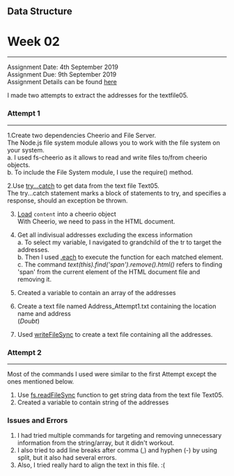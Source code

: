 ## Data Structure
# Week 02
---------------------------------------------------
Assignment Date: 4th September 2019<br/>
Assignment Due: 9th September 2019 <br/>
Assignment Details can be found [here](https://github.com/visualizedata/data-structures/blob/master/weekly_assignment_02.md) <br/>

I made two attempts to extract the addresses for the textfile05. <br/>

### Attempt 1
--------------------------------------------------
1.Create two dependencies Cheerio and File Server. <br/>
The Node.js file system module allows you to work with the file system on your system. <br/>
a. I used fs-cheerio as it allows to read and write files to/from cheerio objects. <br/>
b. To include the File System module, I use the require() method.<br/>

2.Use [try...catch](https://developer.mozilla.org/en-US/docs/Web/JavaScript/Reference/Statements/try...catch) to get data from the text file Text05. <br/>
The try...catch statement marks a block of statements to try, and specifies a response, should an exception be thrown. <br/>

3. [Load](https://www.npmjs.com/package/cheerio#loading) `content` into a cheerio object <br/>
With Cheerio, we need to pass in the HTML document. <br/>

4. Get all indivisual addresses excluding the excess information<br/>
a. To select my variable, I navigated to grandchild of the tr to target the addresses. <br/>
b. Then I used [.each](https://www.npmjs.com/package/cheerio#each-functionindex-element-) to execute the function for each matched element. <br/>
c. The command _text(this).find('span').remove().html()_ refers to finding 'span' from the current element of the HTML document file and removing it. <br/>

5. Created a variable to contain an array of the addresses <br/>

6. Create a text file named Address_Attempt1.txt containing the location name and address <br/>
(*Doubt*)<br/>

7. Used [writeFileSync](https://nodejs.org/api/fs.html#fs_fs_writefile_file_data_options_callback) to create a text file containing all the addresses. <br/>

### Attempt 2 <br/>
--------------------------------------------------

Most of the commands I used were similar to the first Attempt except the ones mentioned below.

1. Use [fs.readFileSync](https://nodejs.org/api/fs.html#fs_fs_readfilesync_path_options) function to get string data from the text file Text05. <br/>
2. Created a variable to contain string of the addresses <br/>

###  Issues and Errors

1. I had tried multiple commands for targeting and removing unnecessary information from the string/array, but it didn't workout. </br>
2. I also tried to add line breaks after comma (,) and hyphen (-) by using split, but it also had several errors. 
3. Also, I tried really hard to align the text in this file. :(


